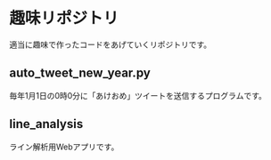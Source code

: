 # 趣味リポジトリ 
適当に趣味で作ったコードをあげていくリポジトリです。

## auto_tweet_new_year.py
毎年1月1日の0時0分に「あけおめ」ツイートを送信するプログラムです。

## line_analysis
ライン解析用Webアプリです。

